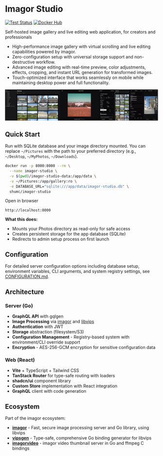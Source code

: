 # Imagor Studio

[![Test Status](https://github.com/cshum/imagor-studio/workflows/test/badge.svg)](https://github.com/cshum/imagor-studio/actions/workflows/test.yml)
[![Docker Hub](https://img.shields.io/badge/docker-shumc/imagor--studio-blue.svg)](https://hub.docker.com/r/shumc/imagor-studio/)

Self-hosted image gallery and live editing web application, for creators and professionals

* High-performance image gallery with virtual scrolling and live editing capabilities powered by imagor.
* Zero-configuration setup with universal storage support and non-destructive workflow.
* Advanced image editing with real-time preview, color adjustments, effects, cropping, and instant URL generation for transformed images.
* Touch-optimized interface that works seamlessly on mobile while maintaining desktop power and full functionality.

![Screenshots](assets/screenshots.jpg)

## Quick Start

Run with SQLite database and your image directory mounted. You can replace `~/Pictures` with the path to your preferred directory (e.g., `~/Desktop`, `~/MyPhotos`, `~/Downloads`).

```bash
docker run -p 8000:8000 --rm \
  --name imagor-studio \
  -v $(pwd)/imagor-studio-data:/app/data \
  -v ~/Pictures:/app/gallery:ro \
  -e DATABASE_URL="sqlite:///app/data/imagor-studio.db" \
  shumc/imagor-studio
```

Open in browser 

```
http://localhost:8000
```

**What this does:**
- Mounts your Photos directory as read-only for safe access
- Creates persistent storage for the app database (SQLite)
- Redirects to admin setup process on first launch

## Configuration

For detailed server configuration options including database setup, environment variables, CLI arguments, and system registry settings, see [CONFIGURATION.md](CONFIGURATION.md).

## Architecture

### Server (Go)
- **GraphQL API** with gqlgen
- **Image Processing** via [imagor](https://github.com/cshum/imagor) and [libvips](https://github.com/libvips/libvips)
- **Authentication** with JWT
- **Storage** abstraction (filesystem/S3)
- **Configuration Management** - Registry-based system with environment/CLI override support
- **Encryption** - AES-256-GCM encryption for sensitive configuration data

### Web (React)
- **Vite** + TypeScript + Tailwind CSS
- **TanStack Router** for type-safe routing with loaders
- **shadcn/ui** component library
- **Custom Store** implementation with React integration
- **GraphQL** client with code generation

## Ecosystem

Part of the imagor ecosystem:

- **[imagor](https://github.com/cshum/imagor)** - Fast, secure image processing server and Go library, using libvips
- **[vipsgen](https://github.com/cshum/vipsgen)** - Type-safe, comprehensive Go binding generator for libvips
- **[imagorvideo](https://github.com/cshum/imagorvideo)** - imagor video thumbnail server in Go and ffmpeg C bindings
